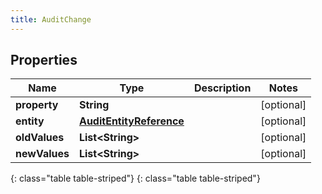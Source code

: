 ```yaml
---
title: AuditChange
---
```


## Properties

| Name | Type | Description | Notes |
| ------------ | ------------- | ------------- | ------------- |
| **property** | **String** |  |  [optional] |
| **entity** | [**AuditEntityReference**](AuditEntityReference.html) |  |  [optional] |
| **oldValues** | **List&lt;String&gt;** |  |  [optional] |
| **newValues** | **List&lt;String&gt;** |  |  [optional] |
{: class="table table-striped"}
{: class="table table-striped"}


